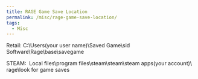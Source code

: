 ```yaml
---
title: RAGE Game Save Location
permalink: /misc/rage-game-save-location/
tags:
  - Misc
---
```

Retail: C:\Users\(your user name)\Saved Game\sid Software\Rage\base\savegame

STEAM:  Local files\program files\steam\steam\steam apps\(your account)\ rage\look for game saves
